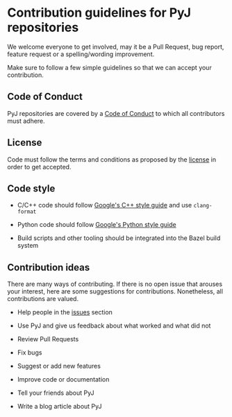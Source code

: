 # Contribution guidelines for PyJ repositories

We welcome everyone to get involved, may it be a Pull Request, bug
report, feature request or a spelling/wording improvement.

Make sure to follow a few simple guidelines so that we can accept
your contribution.

## Code of Conduct

PyJ repositories are covered by a [Code of Conduct][coc] to
which all contributors must adhere.

## License

Code must follow the terms and conditions as proposed by the
[license][license] in order to get accepted.

## Code style

* C/C++ code should follow [Google's C++ style guide][cpp style guide] and use `clang-format`

* Python code should follow [Google's Python style guide][py style guide]

* Build scripts and other tooling should be integrated into the Bazel build system

## Contribution ideas

There are many ways of contributing. If there is no open issue that
arouses your interest, here are some suggestions for contributions.
Nonetheless, all contributions are valued.

* Help people in the [issues][issues] section

* Use PyJ and give us feedback about what worked and what did not

* Review Pull Requests

* Fix bugs

* Suggest or add new features

* Improve code or documentation

* Tell your friends about PyJ

* Write a blog article about PyJ

[coc]: ./CODE_OF_CONDUCT.md
[license]: ./LICENSE
[cpp style guide]: https://google.github.io/styleguide/cppguide.html
[py style guide]: https://google.github.io/styleguide/pyguide.html
[issues]: https://github.com/vbe0201/PyJ/issues

